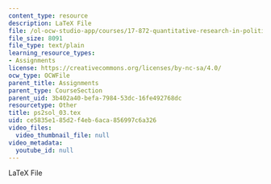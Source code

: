 ```yaml
---
content_type: resource
description: LaTeX File
file: /ol-ocw-studio-app/courses/17-872-quantitative-research-in-political-science-and-public-policy-spring-2004/ce5835e185d2f4eb6aca856997c6a326_ps2sol_03.tex
file_size: 8091
file_type: text/plain
learning_resource_types:
- Assignments
license: https://creativecommons.org/licenses/by-nc-sa/4.0/
ocw_type: OCWFile
parent_title: Assignments
parent_type: CourseSection
parent_uid: 3b402a40-befa-7984-53dc-16fe492768dc
resourcetype: Other
title: ps2sol_03.tex
uid: ce5835e1-85d2-f4eb-6aca-856997c6a326
video_files:
  video_thumbnail_file: null
video_metadata:
  youtube_id: null
---
```

LaTeX File